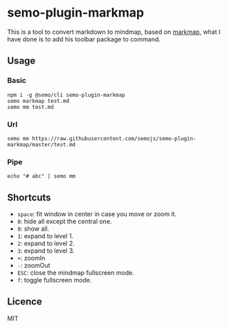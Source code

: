 # semo-plugin-markmap

This is a tool to convert markdown to mindmap, based on [markmap](https://github.com/gera2ld/markmap), what I have done is to add his toolbar package to command.

## Usage

### Basic

```
npm i -g @semo/cli semo-plugin-markmap
semo markmap test.md
semo mm test.md
```

### Url

```
semo mm https://raw.githubusercontent.com/semojs/semo-plugin-markmap/master/test.md
```

### Pipe

```
echo "# abc" | semo mm
```

## Shortcuts

- `space`: fit window in center in case you move or zoom it.
- `0`: hide all except the central one.
- `9`: show all.
- `1`: expand to level 1.
- `2`: expand to level 2.
- `3`: expand to level 3.
- `+`: zoomIn
- `-`: zoomOut
- `ESC`: close the mindmap fullscreen mode.
- `f`: toggle fullscreen mode.

## Licence

MIT

